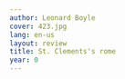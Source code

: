 ```yaml
---
author: Leonard Boyle
cover: 423.jpg
lang: en-us
layout: review
title: St. Clements's rome
year: 0
---
```


